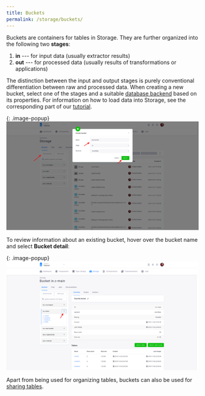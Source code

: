 ```yaml
---
title: Buckets
permalink: /storage/buckets/
---
```


Buckets are containers for tables in Storage. They are further organized into the following two **stages**:

1. **in** --- for input data (usually extractor results)
2. **out** --- for processed data (usually results of transformations or applications)

The distinction between the input and output stages is purely conventional differentiation between raw and processed data.
When creating a new bucket, select one of the stages and a suitable [database backend](/storage/#backend-properties) based on its properties.
For information on how to load data into Storage, see the corresponding part of our [tutorial](/tutorial/load/).

{: .image-popup}
![Screenshot - Create bucket](/storage/buckets/create-bucket.png)

To review information about an existing bucket, hover over the bucket name and select **Bucket detail**:

{: .image-popup}
![Screenshot - Bucket information](/storage/buckets/bucket-info.png)

Apart from being used for organizing tables, buckets can also be used for [sharing tables](/storage/buckets/sharing).

